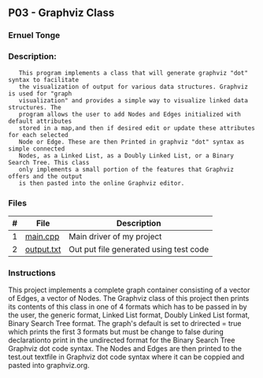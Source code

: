 ## P03 - Graphviz Class
### Ernuel Tonge
### Description:

       This program implements a class that will generate graphviz "dot" syntax to facilitate 
       the visualization of output for various data structures. Graphviz is used for "graph 
       visualization" and provides a simple way to visualize linked data structures. The  
       program allows the user to add Nodes and Edges initialized with default attributes  
       stored in a map,and then if desired edit or update these attributes for each selected 
       Node or Edge. These are then Printed in graphviz "dot" syntax as  simple connected  
       Nodes, as a Linked List, as a Doubly Linked List, or a Binary Search Tree. This class  
       only implements a small portion of the features that Graphviz offers and the output 
       is then pasted into the online Graphviz editor.




### Files

|   #   | File            | Description                                        |
| :---: | --------------- | -------------------------------------------------- |
|   1   | [main.cpp](https://github.com/ErnuelTonge/2143-OOP-Tonge/blob/main/Assignments/P02/main.cpp)        | Main driver of my project                          |
|   2   | [output.txt](https://github.com/ErnuelTonge/2143-OOP-Tonge/blob/main/Assignments/P02/output.txt)      | Out put file generated using test code             |

### Instructions

This project implements a complete graph container consisting of a vector of Edges, a vector of Nodes. The Graphviz class of this project then prints its contents of this class in one of 4 formats which has to be passed in by the user, the generic format, Linked List format, Doubly Linked List format, Binary Search Tree format. The graph's default is set to drirected = true which prints the first 3 formats but must be change to false during declarationto print in the undirected format for the  Binary Search Tree Graphviz dot code syntax. The Nodes and Edges are then printed to the test.out textfile in Graphviz dot code syntax where it can be coppied and pasted into graphviz.org.


